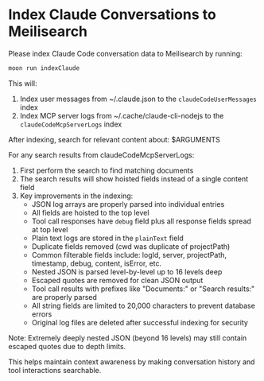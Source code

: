 # Index Claude Conversations to Meilisearch

Please index Claude Code conversation data to Meilisearch by running:

```bash
moon run indexClaude
```

This will:
1. Index user messages from ~/.claude.json to the `claudeCodeUserMessages` index
2. Index MCP server logs from ~/.cache/claude-cli-nodejs to the `claudeCodeMcpServerLogs` index

After indexing, search for relevant content about: $ARGUMENTS

For any search results from claudeCodeMcpServerLogs:
1. First perform the search to find matching documents
2. The search results will show hoisted fields instead of a single content field
3. Key improvements in the indexing:
   - JSON log arrays are properly parsed into individual entries
   - All fields are hoisted to the top level
   - Tool call responses have `debug` field plus all response fields spread at top level
   - Plain text logs are stored in the `plainText` field
   - Duplicate fields removed (cwd was duplicate of projectPath)
   - Common filterable fields include: logId, server, projectPath, timestamp, debug, content, isError, etc.
   - Nested JSON is parsed level-by-level up to 16 levels deep
   - Escaped quotes are removed for clean JSON output
   - Tool call results with prefixes like "Documents:" or "Search results:" are properly parsed
   - All string fields are limited to 20,000 characters to prevent database errors
   - Original log files are deleted after successful indexing for security

Note: Extremely deeply nested JSON (beyond 16 levels) may still contain escaped quotes due to depth limits.

This helps maintain context awareness by making conversation history and tool interactions searchable.
